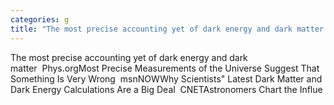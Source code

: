 ```yaml
---
categories: g
title: "The most precise accounting yet of dark energy and dark matter  Physorg"
---
```

The most precise accounting yet of dark energy and dark matter&nbsp;&nbsp;Phys.orgMost Precise Measurements of the Universe Suggest That Something Is Very Wrong&nbsp;&nbsp;msnNOWWhy Scientists" Latest Dark Matter and Dark Energy Calculations Are a Big Deal&nbsp;&nbsp;CNETAstronomers Chart the Influe